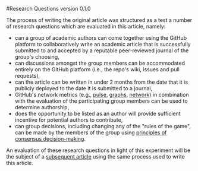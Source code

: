 #Research Questions
version 0.1.0

The process of writing the original article was structured as a test a number of research questions which are evaluated in this article, namely:

- can a group of academic authors can come together using the GitHub platform to collaboratively write an academic article that is successfully submitted to and accepted by a reputable peer-reviewed journal of the group's choosing,
- can discussions amongst the group members can be accommodated entirely on the GitHub platform (i.e., the repo's wiki, issues and pull requests),
- can the article can be written in under 2 months from the date that it is publicly deployed to the date it is submitted to a journal,
- GitHub's network metrics (e.g., [pulse](https://github.com/ASU-CPI/github-experiment/pulse), [graphs](https://github.com/ASU-CPI/github-experiment/graphs), [network](https://github.com/ASU-CPI/github-experiment/network)) in combination with the evaluation of the participating group members can be used to determine authorship,
- does the opportunity to be listed as an author will provide sufficient incentive for potential authors to contribute,
- can group decisions, including changing any of the "rules of the game", can be made by the members of the group using [principles of consensus decision-making](http://consensusdecisionmaking.org/Articles/Basics%20of%20Consensus%20Decision%20Making.html).

An evaluation of these research questions in light of this experiment will be the subject of a [subsequent article](https://github.com/ASU-CPI/github-experiment) using the same process used to write this article.
